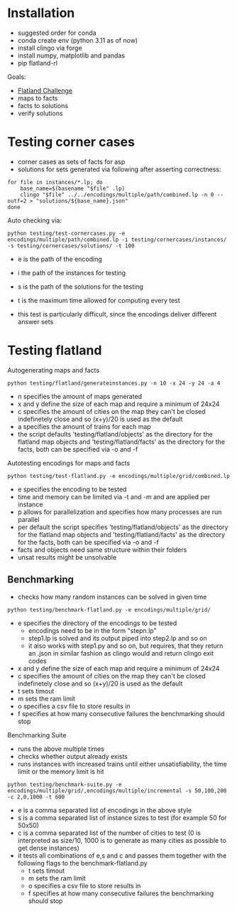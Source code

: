# Installation
- suggested order for conda
- conda create env (python 3.11 as of now)
- install clingo via forge
- install numpy, matplotlib and pandas
- pip flatland-rl

Goals:
- [Flatland Challenge](https://www.aicrowd.com/challenges/flatland-3)
- maps to facts
- facts to solutions
- verify solutions

# Testing corner cases
- corner cases as sets of facts for asp
- solutions for sets generated via following after asserting correctness:
```
for file in instances/*.lp; do
    base_name=$(basename "$file" .lp)
    clingo "$file" ../../encodings/multiple/path/combined.lp -n 0 --outf=2 > "solutions/${base_name}.json"
done
```

Auto checking via:
```
python testing/test-cornercases.py -e encodings/multiple/path/combined.lp -i testing/cornercases/instances/ -s testing/cornercases/solutions/ -t 100
```
- e is the path of the encoding
- i the path of the instances for testing
- s is the path of the solutions for the testing
- t is the maximum time allowed for computing every test

- this test is particularly difficult, since the encodings deliver different answer sets

# Testing flatland

Autogenerating maps and facts
```
python testing/flatland/generateinstances.py -n 10 -x 24 -y 24 -a 4
```
- n specifies the amount of maps generated
- x and y define the size of each map and require a minimum of 24x24
- c specifies the amount of cities on the map they can't be closed indefinetely close and so (x+y)/20 is used as the default
- a specifies the amount of trains for each map
- the script defaults 'testing/flatland/objects' as the directory for the flatland map objects and 'testing/flatland/facts' as the directory for the facts, both can be specified via -o and -f

Autotesting encodings for maps and facts
```
python testing/test-flatland.py -e encodings/multiple/grid/combined.lp
```
- e specifies the encoding to be tested
- time and memory can be limited via -t and -m and are applied per instance
- p allows for parallelization and specifies how many processes are run parallel
- per default the script specifies 'testing/flatland/objects' as the directory for the flatland map objects and 'testing/flatland/facts' as the directory for the facts, both can be specified via -o and -f
- facts and objects need same structure within their folders
- unsat results might be unsolvable

## Benchmarking
- checks how many random instances can be solved in given time
```
python testing/benchmark-flatland.py -e encodings/multiple/grid/
```
- e specifies the directory of the encodings to be tested
    - encodings need to be in the form "stepn.lp"
    - step1.lp is solved and its output piped into step2.lp and so on
    - it also works with step1.py and so on, but requires, that they return an .json in similar fashion as clingo would and return clingo exit codes
- x and y define the size of each map and require a minimum of 24x24
- c specifies the amount of cities on the map they can't be closed indefinetely close and so (x+y)/20 is used as the default
- t sets timout
- m sets the ram limit
- o specifies a csv file to store results in
- f specifies at how many consecutive failures the benchmarking should stop

Benchmarking Suite
- runs the above multiple times
- checks whether output already exists
- runs instances with increased trains until either unsatisfiability, the time limit or the memory limit is hit
```
python testing/benchmark-suite.py -e encodings/multiple/grid/,encodings/multiple/incremental -s 50,100,200 -c 2,0,1000 -t 600
```
- e is a comma separated list of encodings in the above style
- s is a comma separated list of instance sizes to test (for example 50 for 50x50)
- c is a comma separated list of the number of cities to test (0 is interpreted as size/10, 1000 is to generate as many cities as possible to get dense instances)
- it tests all combinations of e,s and c and passes them together with the following flags to the benchmark-flatland.py
    - t sets timout
    - m sets the ram limit
    - o specifies a csv file to store results in
    - f specifies at how many consecutive failures the benchmarking should stop